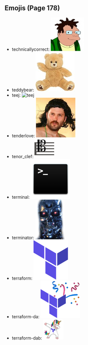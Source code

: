 
## Emojis (Page 178)

* technicallycorrect: ![technicallycorrect](output/technicallycorrect.png)
* teddybear: ![teddybear](output/teddybear.jpg)
* teej: ![teej](output/teej)
* tenderlove: ![tenderlove](output/tenderlove.jpg)
* tenor_clef: ![tenor_clef](output/tenor_clef.png)
* terminal: ![terminal](output/terminal.png)
* terminator: ![terminator](output/terminator.png)
* terraform: ![terraform](output/terraform.png)
* terraform-da: ![terraform-da](output/terraform-da.png)
* terraform-dab: ![terraform-dab](output/terraform-dab.gif)
